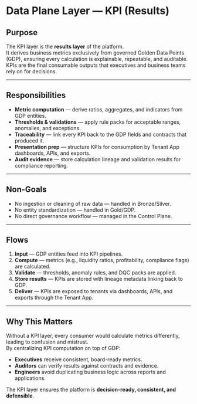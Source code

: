 # Data Plane Layer — KPI (Results)

## Purpose
The KPI layer is the **results layer** of the platform.  
It derives business metrics exclusively from governed Golden Data Points (GDP), ensuring every calculation is explainable, repeatable, and auditable.  
KPIs are the final consumable outputs that executives and business teams rely on for decisions.

---

## Responsibilities
- **Metric computation** — derive ratios, aggregates, and indicators from GDP entities.  
- **Thresholds & validations** — apply rule packs for acceptable ranges, anomalies, and exceptions.  
- **Traceability** — link every KPI back to the GDP fields and contracts that produced it.  
- **Presentation prep** — structure KPIs for consumption by Tenant App dashboards, APIs, and exports.  
- **Audit evidence** — store calculation lineage and validation results for compliance reporting.

---

## Non-Goals
- No ingestion or cleaning of raw data — handled in Bronze/Silver.  
- No entity standardization — handled in Gold/GDP.  
- No direct governance workflow — managed in the Control Plane.  

---

## Flows
1. **Input** — GDP entities feed into KPI pipelines.  
2. **Compute** — metrics (e.g., liquidity ratios, profitability, compliance flags) are calculated.  
3. **Validate** — thresholds, anomaly rules, and DQC packs are applied.  
4. **Store results** — KPIs are stored with lineage metadata linking back to GDP.  
5. **Deliver** — KPIs are exposed to tenants via dashboards, APIs, and exports through the Tenant App.  

---

## Why This Matters
Without a KPI layer, every consumer would calculate metrics differently, leading to confusion and mistrust.  
By centralizing KPI computation on top of GDP:
- **Executives** receive consistent, board-ready metrics.  
- **Auditors** can verify results against contracts and evidence.  
- **Engineers** avoid duplicating business logic across reports and applications.  

The KPI layer ensures the platform is **decision-ready, consistent, and defensible**.
